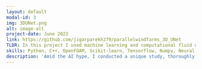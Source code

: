 ```yaml
---
layout: default
modal-id: 3
img: 3DUNet.png
alt: image-alt
project-date: June 2023
link: https://github.com/jigarparekh279/parallelwindfarms_3D_UNet
TLDR: In this project I used machine learning and computational fluid dynamics to make flow-field predictions around wind turbines under the presence of various sources of uncertainty. The resulting Extremely Randomized Trees algorithm is able to predict clogging in unseen systems with a classification accuracy of 0.96.
skills: Python, C++, OpenFOAM, Scikit-learn, Tensorflow, Numpy, Neural Networks, Regression.
description: 'Amid the AI hype, I conducted a unique study, thoroughly comparing data-driven and physics-based methods for wind energy applications. In this pursuit, I engineered a 3D U-Net CNN model, trained over 2TB of data from several wind turbine simulations, to effectively predict flow field in a wind farm, reducing the prediction time by 340x. Available as open-source.'
---
```

